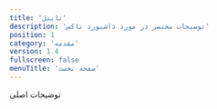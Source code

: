 ```yaml
---
title: 'تایتل'
description: 'توضیحات مختصر در مورد داشبورد ناکس'
position: 1
category: 'مقدمه'
version: 1.4
fullscreen: false
menuTitle: 'صفحه نخست'
---
```


توضیحات اصلی